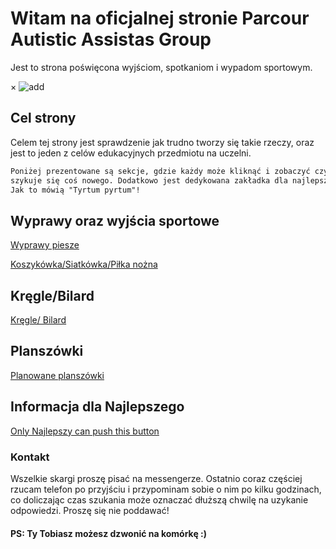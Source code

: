 # Witam na oficjalnej stronie Parcour Autistic Assistas Group

Jest to strona poświęcona wyjściom, spotkaniom i wypadom sportowym.

<html lang="en">
<head>
  <meta charset="UTF-8">
  <meta name="viewport" content="width=device-width, initial-scale=1.0">
  <link rel="stylesheet" href="styles.css">
  <title>Strona z wyskakującym obrazem</title>
</head>
<body>

  <!-- Modal -->
  <div id="myModal" class="modal">
    <div class="modal-content">
      <span class="close" onclick="closeModal()">&times;</span>
      <img src="https://kfaryn.github.io/strona/img/add.jpg" alt="add" onclick="closeModal()">
    </div>
  </div>

  <!-- Skrypt JavaScript -->
  <script>
    // Funkcja otwierająca modal
    function openModal() {
      document.getElementById('myModal').style.display = 'block';
    }

    // Funkcja zamykająca modal
    function closeModal() {
      document.getElementById('myModal').style.display = 'none';
    }

    // Otwarcie modalu po załadowaniu strony
    window.onload = openModal;
  </script>

</body>
</html>

## Cel strony

Celem tej strony jest sprawdzenie jak trudno tworzy się takie rzeczy, oraz jest to jeden z celów edukacyjnych przedmiotu na uczelni.

```markdown
Poniżej prezentowane są sekcje, gdzie każdy może kliknąć i zobaczyć czy nie
szykuje się coś nowego. Dodatkowo jest dedykowana zakładka dla najlepszego.
Jak to mówią "Tyrtum pyrtum"!
```

## Wyprawy oraz wyjścia sportowe

[Wyprawy piesze](https://kfaryn.github.io/strona/)

[Koszykówka/Siatkówka/Piłka nożna](https://kfaryn.github.io/strona/pilka/)

## Kręgle/Bilard

[Kręgle/ Bilard]()


## Planszówki

[Planowane planszówki](https://kfaryn.github.io/strona/planszowki/)

## Informacja dla Najlepszego

[Only Najlepszy can push this button](https://kfaryn.github.io/strona/img/najlepszy.jpg)

### Kontakt

Wszelkie skargi proszę pisać na messengerze. Ostatnio coraz częściej rzucam telefon po przyjściu
i przypominam sobie o nim po kilku godzinach, co doliczając czas szukania może oznaczać dłuższą
chwilę na uzykanie odpowiedzi. Proszę się nie poddawać! 
#### PS: Ty Tobiasz możesz dzwonić na komórkę :)

